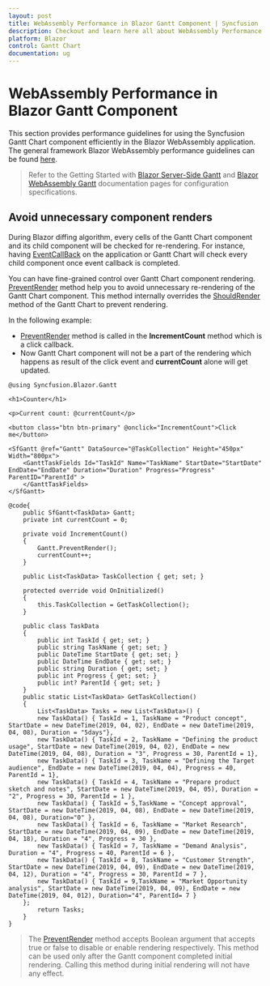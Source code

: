 ```yaml
---
layout: post
title: WebAssembly Performance in Blazor Gantt Component | Syncfusion
description: Checkout and learn here all about WebAssembly Performance in Syncfusion Blazor Gantt component and more.
platform: Blazor
control: Gantt Chart
documentation: ug
---
```


# WebAssembly Performance in Blazor Gantt Component

This section provides performance guidelines for using the Syncfusion Gantt Chart component efficiently in the Blazor WebAssembly application. The general framework Blazor WebAssembly performance guidelines can be found [here](https://docs.microsoft.com/en-us/aspnet/core/blazor/webassembly-performance-best-practices).

> Refer to the Getting Started with [Blazor Server-Side Gantt](https://blazor.syncfusion.com/documentation/getting-started/blazor-server-side-visual-studio-2019/) and [Blazor WebAssembly Gantt](https://blazor.syncfusion.com/documentation/gantt-chart/how-to/blazor-webassembly-gantt-using-visual-studio/) documentation pages for configuration specifications.

## Avoid unnecessary component renders

During Blazor diffing algorithm, every cells of the Gantt Chart component and its child component will be checked for re-rendering. For instance, having [EventCallBack](https://docs.microsoft.com/en-us/dotnet/api/microsoft.aspnetcore.components.eventcallback?view=aspnetcore-6.0) on the application or Gantt Chart will check every child component once event callback is completed.

You can have fine-grained control over Gantt Chart component rendering. [PreventRender](https://help.syncfusion.com/cr/blazor/Syncfusion.Blazor.Gantt.SfGantt-1.html#Syncfusion_Blazor_Gantt_SfGantt_1_PreventRender_System_Boolean_) method help you to avoid unnecessary re-rendering of the Gantt Chart component. This method internally overrides the [ShouldRender](https://docs.microsoft.com/en-us/dotnet/api/microsoft.aspnetcore.components.componentbase.shouldrender?view=aspnetcore-6.0) method of the Gantt Chart to prevent rendering.

In the following example:

* [PreventRender](https://help.syncfusion.com/cr/blazor/Syncfusion.Blazor.Gantt.SfGantt-1.html#Syncfusion_Blazor_Gantt_SfGantt_1_PreventRender_System_Boolean_) method is called in the **IncrementCount** method which is a click callback.
* Now Gantt Chart component will not be a part of the rendering which happens as result of the click event and **currentCount** alone will get updated.

```cshtml
@using Syncfusion.Blazor.Gantt

<h1>Counter</h1>

<p>Current count: @currentCount</p>

<button class="btn btn-primary" @onclick="IncrementCount">Click me</button>

<SfGantt @ref="Gantt" DataSource="@TaskCollection" Height="450px" Width="800px">
    <GanttTaskFields Id="TaskId" Name="TaskName" StartDate="StartDate" EndDate="EndDate" Duration="Duration" Progress="Progress" ParentID="ParentId" >
    </GanttTaskFields>
</SfGantt>

@code{
    public SfGantt<TaskData> Gantt;
    private int currentCount = 0;

    private void IncrementCount()
    {
        Gantt.PreventRender();
        currentCount++;
    }
   
    public List<TaskData> TaskCollection { get; set; }

    protected override void OnInitialized()
    {
        this.TaskCollection = GetTaskCollection();
    }

    public class TaskData
    {
        public int TaskId { get; set; }
        public string TaskName { get; set; }
        public DateTime StartDate { get; set; }
        public DateTime EndDate { get; set; }
        public string Duration { get; set; }
        public int Progress { get; set; }
        public int? ParentId { get; set; }
    }
    public static List<TaskData> GetTaskCollection()
    {
        List<TaskData> Tasks = new List<TaskData>() {
        new TaskData() { TaskId = 1, TaskName = "Product concept", StartDate = new DateTime(2019, 04, 02), EndDate = new DateTime(2019, 04, 08), Duration = "5days"},
        new TaskData() { TaskId = 2, TaskName = "Defining the product usage", StartDate = new DateTime(2019, 04, 02), EndDate = new DateTime(2019, 04, 08), Duration = "3", Progress = 30, ParentId = 1},
        new TaskData() { TaskId = 3, TaskName = "Defining the Target audience", EndDate = new DateTime(2019, 04, 04), Progress = 40, ParentId = 1},
        new TaskData() { TaskId = 4, TaskName = "Prepare product sketch and notes", StartDate = new DateTime(2019, 04, 05), Duration = "2", Progress = 30, ParentId = 1 },
        new TaskData() { TaskId = 5,TaskName = "Concept approval", StartDate = new DateTime(2019, 04, 08), EndDate = new DateTime(2019, 04, 08), Duration="0" },
        new TaskData() { TaskId = 6, TaskName = "Market Research", StartDate = new DateTime(2019, 04, 09), EndDate = new DateTime(2019, 04, 18), Duration = "4", Progress = 30 },
        new TaskData() { TaskId = 7, TaskName = "Demand Analysis", Duration = "4", Progress = 40, ParentId = 6 },
        new TaskData() { TaskId = 8, TaskName = "Customer Strength", StartDate = new DateTime(2019, 04, 09), EndDate = new DateTime(2019, 04, 12), Duration = "4", Progress = 30, ParentId = 7 }, 
        new TaskData() { TaskId = 9,TaskName = "Market Opportunity analysis", StartDate = new DateTime(2019, 04, 09), EndDate = new DateTime(2019, 04, 012), Duration="4", ParentId= 7 }
    };
        return Tasks;
    }
}
```

> The [PreventRender](https://help.syncfusion.com/cr/blazor/Syncfusion.Blazor.Gantt.SfGantt-1.html#Syncfusion_Blazor_Gantt_SfGantt_1_PreventRender_System_Boolean_) method accepts Boolean argument that accepts true or false to disable or enable rendering respectively.
This method can be used only after the Gantt component completed initial rendering. Calling this method during initial rendering will not have any effect.